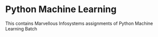 # Python Machine Learning

This contains Marvellous Infosystems assignments of Python Machine Learning Batch
